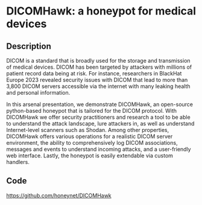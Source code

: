 # DICOMHawk: a honeypot for medical devices

## Description
DICOM is a standard that is broadly used for the storage and transmission of medical devices. DICOM has been targeted by attackers with millions of patient record data being at risk. For instance, researchers in BlackHat Europe 2023 revealed security issues with DICOM that lead to more than 3,800 DICOM servers accessible via the internet with many leaking health and personal information.

In this arsenal presentation, we demonstrate DICOMHawk, an open-source python-based honeypot that is tailored for the DICOM protocol. With DICOMHawk we offer security practitioners and research a tool to be able to understand the attack landscape, lure attackers in, as well as understand Internet-level scanners such as Shodan. Among other properties, DICOMHawk offers various operations for a realistic DICOM server environment, the ability to comprehensively log DICOM associations, messages and events to understand incoming attacks, and a user-friendly web interface. Lastly, the honeypot is easily extendable via custom handlers.

## Code
https://github.com/honeynet/DICOMHawk
